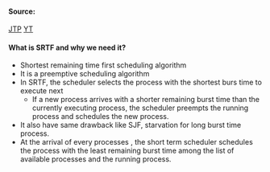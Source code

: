 #### Source:
[JTP](https://www.javatpoint.com/os-srtf-scheduling-algorithm)
[YT](https://www.youtube.com/watch?v=Tcuyr91Y_Ro&list=PLXj4XH7LcRfDrdQuJTHIPmKMpa7eYVaPm&index=24)

#### What is SRTF and why we need it?

* Shortest remaining time first scheduling algorithm
* It is a preemptive scheduling algorithm
* In SRTF, the scheduler selects the process with the shortest burs time to execute next
	* If a new process arrives with a shorter remaining burst time than the currently executing process, the scheduler preempts the running process and schedules the new process.
* It also have same drawback like SJF, starvation for long burst time process.
* At the arrival of every processes , the short term scheduler schedules the process with the least remaining burst time among the list of available processes and the running process.